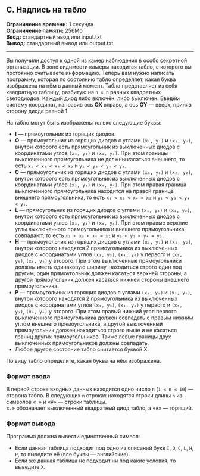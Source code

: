 ## C. Надпись на табло

**Ограничение времени:** 1 секунда  
**Ограничение памяти:** 256Mb  
**Ввод:** стандартный ввод или input.txt  
**Вывод:** стандартный вывод или output.txt

---

Вы получили доступ к одной из камер наблюдения в особо секретной организации. В зоне видимости камеры находится табло, с которого вы постоянно считываете информацию. Теперь вам нужно написать программу, которая по состоянию табло определяет, какая буква изображена на нём в данный момент. Табло представляет из себя квадратную таблицу, разбитую на `n × n` равных квадратных светодиодов. Каждый диод либо включён, либо выключен. Введём систему координат, направив ось **OX** вправо, а ось **OY** — вверх, приняв сторону диода равной 1.

На табло могут быть изображены только следующие буквы:

- **I** — прямоугольник из горящих диодов.
- **O** — прямоугольник из горящих диодов с углами `(x₁, y₁)` и `(x₂, y₂)`, внутри которого есть прямоугольник из выключенных диодов с координатами углов `(x₃, y₃)` и `(x₄, y₄)`. При этом границы выключенного прямоугольника не должны касаться внешнего, то есть `x₁ < x₃ < x₄ < x₂` и `y₁ < y₃ < y₄ < y₂`.
- **C** — прямоугольник из горящих диодов с углами `(x₁, y₁)` и `(x₂, y₂)`, внутри которого есть прямоугольник из выключенных диодов с координатами углов `(x₃, y₃)` и `(x₄, y₄)`. При этом правая граница выключенного прямоугольника находится на правой границе внешнего прямоугольника, то есть `x₁ < x₃ < x₄ = x₂` и `y₁ < y₃ < y₄ < y₂`.
- **L** — прямоугольник из горящих диодов с углами `(x₁, y₁)` и `(x₂, y₂)`, внутри которого есть прямоугольник из выключенных диодов с координатами углов `(x₃, y₃)` и `(x₄, y₄)`. При этом правые верхние углы выключенного прямоугольника и внешнего прямоугольника совпадают, то есть `x₁ < x₃ < x₄ = x₂` и `y₁ < y₃ < y₄ = y₂`.
- **H** — прямоугольник из горящих диодов с углами `(x₁, y₁)` и `(x₂, y₂)`, внутри которого находятся 2 прямоугольника из выключенных диодов с координатами углов `(x₃, y₃)`, `(x₄, y₄)` у первого и `(x₅, y₅)`, `(x₆, y₆)` у второго. При этом выключенные прямоугольники должны иметь одинаковую ширину, находиться строго один под другим, один прямоугольник должен касаться верхней стороны, а другой прямоугольник должен касаться нижней стороны внешнего прямоугольника.
- **P** — прямоугольник из горящих диодов с углами `(x₁, y₁)` и `(x₂, y₂)`, внутри которого находятся 2 прямоугольника из выключенных диодов с координатами углов `(x₃, y₃)`, `(x₄, y₄)` у первого и `(x₅, y₅)`, `(x₆, y₆)` у второго. При этом правый нижний угол первого выключенного прямоугольника должен совпадать с правым нижним углом внешнего прямоугольника, а другой выключенный прямоугольник должен находиться строго выше и не касаться границ других прямоугольников. Также левые границы двух выключенных прямоугольников должны совпадать.
- Любое другое состояние табло считается буквой X.

По виду табло определите, какая буква на нём изображена.

### Формат ввода
В первой строке входных данных находится одно число `n` (`1 ≤ n ≤ 10`) — сторона табло.
В следующих `n` строках находятся строки длины `n` из символов «`.`» и «`#`» — строки таблицы.  
«`.`» обозначает выключенный квадратный диод табло, а «`#`» — горящий.


### Формат вывода

Программа должна вывести единственный символ:  
- Если данная таблица подходит под одно из описаний букв `I`, `O`, `C`, `L`, `H`, `P`, то выведите её (все буквы — английские).  
- Если же данная таблица не подходит ни под какие условия, то выведите `X`.